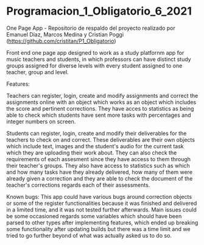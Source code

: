 # Programacion_1_Obligatorio_6_2021
One Page App - Repositorio de respaldo del proyecto realizado por Emanuel Díaz, Marcos Medina y Cristian Poggi (https://github.com/cristitan/P1_Obligatorio)

Front end one page app designed to work as a study platfornm app for music teachers and students, in which professors can have distinct study groups assigned for diverse levels with every student assigned to one teacher, group and level. 

Features:

Teachers can register, login, create and modify assignments and correct the assignments online with an object which works as an object which includes the score and pertinent corrections. They have acces to statistics as being able to check which students have sent more tasks with percentages and integer numbers on screen.

Students can register, login, create and modify their deliverables for the teachers to check on and correct. These deliverables are their own objects which include text, images and the student's audio for the current task which they are uploading their work about. They can also check the requirements of each assesment since they have access to them through their teacher's groups. They also have access to statistics such as which and how many tasks have they already delivered, how many of them were already given a correction and they are able to check the document of the teacher's corrections regards each of their assessments.

Known bugs: This app could have various bugs around correction objects or some of the register functionalities because it was finished and delivered in a limited time, and it was not tested further afterwards. Main issues could be some occasioned regards some variables which should have been parsed to other types after implementing features, which ended up breaking some functionality after updating builds but there was a time limit and we tried to go further beyond of what was actually asked us to do so.

